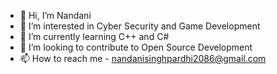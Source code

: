- 👋 Hi, I’m Nandani
- 👀 I’m interested in Cyber Security and Game Development
- 🌱 I’m currently learning C++ and C#
- 💞️ I’m looking to contribute to Open Source Development
- 📫 How to reach me - nandanisinghpardhi2086@gmail.com

<!---
Frizzy2086/Frizzy2086 is a ✨ special ✨ repository because its `README.md` (this file) appears on your GitHub profile.
You can click the Preview link to take a look at your changes.
--->

